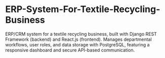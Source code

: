 # ERP-System-For-Textile-Recycling-Business
ERP/CRM system for a textile recycling business, built with Django REST Framework (backend) and React.js (frontend). Manages departmental workflows, user roles, and data storage with PostgreSQL, featuring a responsive dashboard and secure API-based communication.
